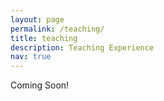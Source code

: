 ```yaml
---
layout: page
permalink: /teaching/
title: teaching
description: Teaching Experience
nav: true
---
```


Coming Soon!
